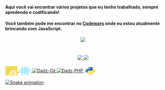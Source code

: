 #### Aqui você vai encontrar vários projetos que eu tenho trabalhado, sempre apredendo e codificando!
#### Você também pode me encontrar no [Codewars](https://www.codewars.com/users/amachado22) onde eu estou atualmente brincando com JavaScript.


<div align="center">
  <a href="https://github.com/amachado22">
  <img height="35em" src="https://www.codewars.com/users/amachado22/badges/large"/>
    
 #   
  <img height="180em" src="https://github-readme-stats.vercel.app/api?username=amachado22&show_icons=true&theme=midnight-purple&include_all_commits=true&count_private=true"/>
  <img height="180em" src="https://github-readme-stats.vercel.app/api/top-langs/?username=amachado22&layout=compact&langs_count=7&theme=midnight-purple"/>
</div>
<div style="display: inline_block"><br>
  <img align="center" alt="Dadz-Js" height="30" width="40" src="https://raw.githubusercontent.com/devicons/devicon/master/icons/javascript/javascript-plain.svg">
  <img align="center" alt="Dadz-React" height="30" width="40" src="https://raw.githubusercontent.com/devicons/devicon/master/icons/react/react-original.svg">
  <img align="center" alt="Dadz-Git" height="30" width="40" src="https://raw.githubusercontent.com/jmnote/z-icons/master/svg/git.svg">
  <img align="center" alt="Dadz-PHP" height="30" width="40" src="https://raw.githubusercontent.com/jmnote/z-icons/master/svg/php.svg">
  <img align="center" alt="Dadz-Python" height="30" width="40" src="https://raw.githubusercontent.com/devicons/devicon/master/icons/python/python-original.svg">
</div>
  
 
<div> 
 
  ![Snake animation](https://github.com/amachado22/amachado22/blob/output/github-contribution-grid-snake.svg)
 
</div>
